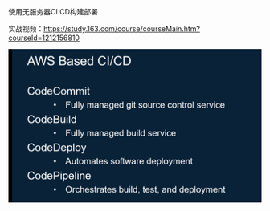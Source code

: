 使用无服务器CI CD构建部署



实战视频：https://study.163.com/course/courseMain.htm?courseId=1212156810

![image-20211231142935980](_assets/使用无服务器CI%20CD构建部署/image-20211231142935980.png)



